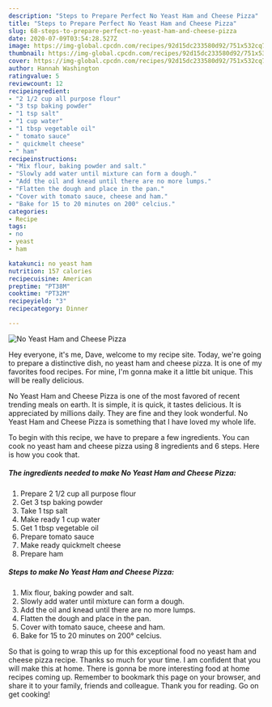 ```yaml
---
description: "Steps to Prepare Perfect No Yeast Ham and Cheese Pizza"
title: "Steps to Prepare Perfect No Yeast Ham and Cheese Pizza"
slug: 68-steps-to-prepare-perfect-no-yeast-ham-and-cheese-pizza
date: 2020-07-09T03:54:28.527Z
image: https://img-global.cpcdn.com/recipes/92d15dc233580d92/751x532cq70/no-yeast-ham-and-cheese-pizza-recipe-main-photo.jpg
thumbnail: https://img-global.cpcdn.com/recipes/92d15dc233580d92/751x532cq70/no-yeast-ham-and-cheese-pizza-recipe-main-photo.jpg
cover: https://img-global.cpcdn.com/recipes/92d15dc233580d92/751x532cq70/no-yeast-ham-and-cheese-pizza-recipe-main-photo.jpg
author: Hannah Washington
ratingvalue: 5
reviewcount: 12
recipeingredient:
- "2 1/2 cup all purpose flour"
- "3 tsp baking powder"
- "1 tsp salt"
- "1 cup water"
- "1 tbsp vegetable oil"
- " tomato sauce"
- " quickmelt cheese"
- " ham"
recipeinstructions:
- "Mix flour, baking powder and salt."
- "Slowly add water until mixture can form a dough."
- "Add the oil and knead until there are no more lumps."
- "Flatten the dough and place in the pan."
- "Cover with tomato sauce, cheese and ham."
- "Bake for 15 to 20 minutes on 200° celcius."
categories:
- Recipe
tags:
- no
- yeast
- ham

katakunci: no yeast ham 
nutrition: 157 calories
recipecuisine: American
preptime: "PT38M"
cooktime: "PT32M"
recipeyield: "3"
recipecategory: Dinner

---
```



![No Yeast Ham and Cheese Pizza](https://img-global.cpcdn.com/recipes/92d15dc233580d92/751x532cq70/no-yeast-ham-and-cheese-pizza-recipe-main-photo.jpg)

Hey everyone, it's me, Dave, welcome to my recipe site. Today, we're going to prepare a distinctive dish, no yeast ham and cheese pizza. It is one of my favorites food recipes. For mine, I'm gonna make it a little bit unique. This will be really delicious.

No Yeast Ham and Cheese Pizza is one of the most favored of recent trending meals on earth. It is simple, it is quick, it tastes delicious. It is appreciated by millions daily. They are fine and they look wonderful. No Yeast Ham and Cheese Pizza is something that I have loved my whole life.




To begin with this recipe, we have to prepare a few ingredients. You can cook no yeast ham and cheese pizza using 8 ingredients and 6 steps. Here is how you cook that.

<!--inarticleads1-->

##### The ingredients needed to make No Yeast Ham and Cheese Pizza:

1. Prepare 2 1/2 cup all purpose flour
1. Get 3 tsp baking powder
1. Take 1 tsp salt
1. Make ready 1 cup water
1. Get 1 tbsp vegetable oil
1. Prepare  tomato sauce
1. Make ready  quickmelt cheese
1. Prepare  ham




<!--inarticleads2-->

##### Steps to make No Yeast Ham and Cheese Pizza:

1. Mix flour, baking powder and salt.
1. Slowly add water until mixture can form a dough.
1. Add the oil and knead until there are no more lumps.
1. Flatten the dough and place in the pan.
1. Cover with tomato sauce, cheese and ham.
1. Bake for 15 to 20 minutes on 200° celcius.




So that is going to wrap this up for this exceptional food no yeast ham and cheese pizza recipe. Thanks so much for your time. I am confident that you will make this at home. There is gonna be more interesting food at home recipes coming up. Remember to bookmark this page on your browser, and share it to your family, friends and colleague. Thank you for reading. Go on get cooking!
